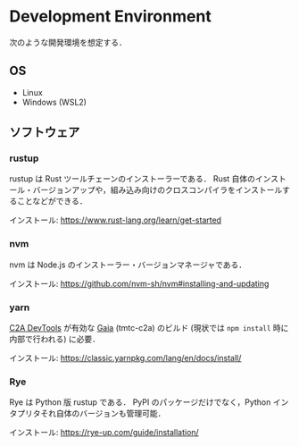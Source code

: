 # Development Environment
次のような開発環境を想定する．

## OS
- Linux
- Windows (WSL2)

## ソフトウェア
### rustup
rustup は Rust ツールチェーンのインストーラーである．
Rust 自体のインストール・バージョンアップや，組み込み向けのクロスコンパイラをインストールすることなどができる．

インストール: https://www.rust-lang.org/learn/get-started

### nvm
nvm は Node.js のインストーラー・バージョンマネージャである．

インストール: https://github.com/nvm-sh/nvm#installing-and-updating

### yarn
[C2A DevTools](https://github.com/arkedge/gaia/tree/v0.6.1/tmtc-c2a/devtools_frontend) が有効な [Gaia](https://github.com/arkedge/gaia) (tmtc-c2a) のビルド (現状では `npm install` 時に内部で行われる) に必要．

インストール: https://classic.yarnpkg.com/lang/en/docs/install/

### Rye
Rye は Python 版 rustup である．
PyPI のパッケージだけでなく，Python インタプリタそれ自体のバージョンも管理可能．

インストール: https://rye-up.com/guide/installation/
